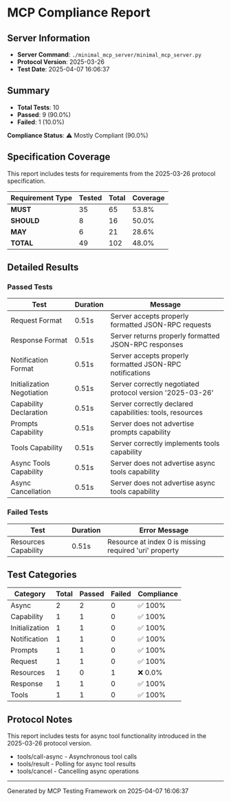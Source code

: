 # MCP Compliance Report

## Server Information

- **Server Command**: `./minimal_mcp_server/minimal_mcp_server.py`
- **Protocol Version**: 2025-03-26
- **Test Date**: 2025-04-07 16:06:37

## Summary

- **Total Tests**: 10
- **Passed**: 9 (90.0%)
- **Failed**: 1 (10.0%)

**Compliance Status**: ⚠️ Mostly Compliant (90.0%)

## Specification Coverage

This report includes tests for requirements from the 2025-03-26 protocol specification.

| Requirement Type | Tested | Total | Coverage |
|-----------------|--------|-------|----------|
| **MUST** | 35 | 65 | 53.8% |
| **SHOULD** | 8 | 16 | 50.0% |
| **MAY** | 6 | 21 | 28.6% |
| **TOTAL** | 49 | 102 | 48.0% |

## Detailed Results

### Passed Tests

| Test | Duration | Message |
|------|----------|---------|
| Request Format | 0.51s | Server accepts properly formatted JSON-RPC requests |
| Response Format | 0.51s | Server returns properly formatted JSON-RPC responses |
| Notification Format | 0.51s | Server accepts properly formatted JSON-RPC notifications |
| Initialization Negotiation | 0.51s | Server correctly negotiated protocol version '2025-03-26' |
| Capability Declaration | 0.51s | Server correctly declared capabilities: tools, resources |
| Prompts Capability | 0.51s | Server does not advertise prompts capability |
| Tools Capability | 0.51s | Server correctly implements tools capability |
| Async Tools Capability | 0.51s | Server does not advertise async tools capability |
| Async Cancellation | 0.51s | Server does not advertise async tools capability |

### Failed Tests

| Test | Duration | Error Message |
|------|----------|--------------|
| Resources Capability | 0.51s | Resource at index 0 is missing required 'uri' property |

## Test Categories

| Category | Total | Passed | Failed | Compliance |
|----------|-------|--------|--------|------------|
| Async | 2 | 2 | 0 | ✅ 100% |
| Capability | 1 | 1 | 0 | ✅ 100% |
| Initialization | 1 | 1 | 0 | ✅ 100% |
| Notification | 1 | 1 | 0 | ✅ 100% |
| Prompts | 1 | 1 | 0 | ✅ 100% |
| Request | 1 | 1 | 0 | ✅ 100% |
| Resources | 1 | 0 | 1 | ❌ 0.0% |
| Response | 1 | 1 | 0 | ✅ 100% |
| Tools | 1 | 1 | 0 | ✅ 100% |

## Protocol Notes

This report includes tests for async tool functionality introduced in the 2025-03-26 protocol version.
- tools/call-async - Asynchronous tool calls
- tools/result - Polling for async tool results
- tools/cancel - Cancelling async operations

---
Generated by MCP Testing Framework on 2025-04-07 16:06:37